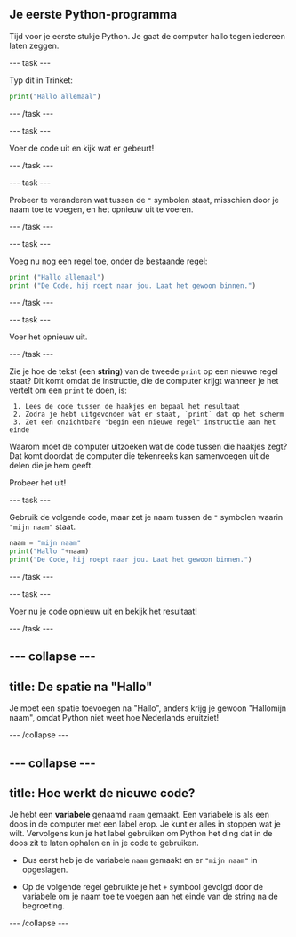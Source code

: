 ## Je eerste Python-programma

Tijd voor je eerste stukje Python. Je gaat de computer hallo tegen iedereen laten zeggen.

--- task ---

Typ dit in Trinket:

```python
print("Hallo allemaal")
```

--- /task ---

--- task ---

Voer de code uit en kijk wat er gebeurt!

--- /task ---

--- task ---

Probeer te veranderen wat tussen de `"` symbolen staat, misschien door je naam toe te voegen, en het opnieuw uit te voeren.

--- /task ---

--- task ---

Voeg nu nog een regel toe, onder de bestaande regel:

```python
print ("Hallo allemaal")
print ("De Code, hij roept naar jou. Laat het gewoon binnen.")
```

--- /task ---

--- task ---

Voer het opnieuw uit.

--- /task ---

Zie je hoe de tekst (een **string**) van de tweede `print` op een nieuwe regel staat? Dit komt omdat de instructie, die de computer krijgt wanneer je het vertelt om een `print` te doen, is:

     1. Lees de code tussen de haakjes en bepaal het resultaat
     2. Zodra je hebt uitgevonden wat er staat, `print` dat op het scherm
     3. Zet een onzichtbare "begin een nieuwe regel" instructie aan het einde

Waarom moet de computer uitzoeken wat de code tussen die haakjes zegt? Dat komt doordat de computer die tekenreeks kan samenvoegen uit de delen die je hem geeft.

Probeer het uit!

--- task ---

Gebruik de volgende code, maar zet je naam tussen de `"` symbolen waarin `"mijn naam"` staat.

```python
naam = "mijn naam"
print("Hallo "+naam)
print("De Code, hij roept naar jou. Laat het gewoon binnen.")
```

--- /task ---

--- task ---

Voer nu je code opnieuw uit en bekijk het resultaat!

--- /task ---

--- collapse ---
---
title: De spatie na "Hallo"
---

Je moet een spatie toevoegen na "Hallo", anders krijg je gewoon "Hallomijn naam", omdat Python niet weet hoe Nederlands eruitziet!

--- /collapse ---

--- collapse ---
---
title: Hoe werkt de nieuwe code?
---

Je hebt een **variabele** genaamd `naam` gemaakt. Een variabele is als een doos in de computer met een label erop. Je kunt er alles in stoppen wat je wilt. Vervolgens kun je het label gebruiken om Python het ding dat in de doos zit te laten ophalen en in je code te gebruiken.

+ Dus eerst heb je de variabele `naam` gemaakt en er `"mijn naam"` in opgeslagen.

+ Op de volgende regel gebruikte je het `+` symbool gevolgd door de variabele om je naam toe te voegen aan het einde van de string na de begroeting.

--- /collapse ---

